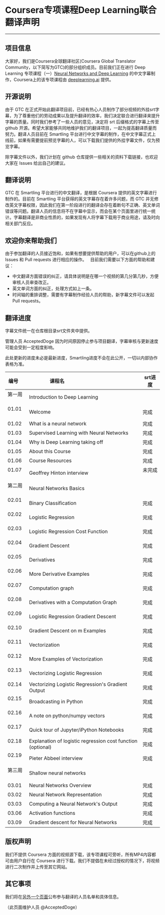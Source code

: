 # Coursera专项课程Deep Learning联合翻译声明

---
## 项目信息
大家好，我们是Coursera全球翻译社区(Coursera Global Translator Community，以下简写为GTC)的部分组织成员。目前我们正在进行 Deep Learning 专项课程（一）[Neural Networks and Deep Learning](https://www.coursera.org/learn/neural-networks-deep-learning) 的中文字幕制作，Coursera上的该专项课程由 [deeplearning.ai](https://www.deeplearning.ai/) 提供。

## 开源说明
由于 GTC 在正式开始此翻译项目前，已经有热心人员制作了部分视频的外挂srt字幕，为了尊重他们的劳动成果以及提升翻译的效率，我们决定联合进行翻译来提升字幕的质量。同时我们参考了一些人员的意见，决定将 srt 后缀格式的字幕上传至 github  开源。希望大家能够共同地维护我们的翻译项目，一起为提高翻译质量而努力。翻译人员目前在 Smartling  平台进行中文字幕的制作，在中文字幕正式上线前，如果有需要提前预览字幕的人，可以下载我们提供的外挂字幕文件，仅为预览字幕。  

除字幕文件以外，我们计划在 github 仓库提供一些相关的资料下载链接，也欢迎大家在 Issues 给出自己的建议。

## 翻译说明
GTC 在 Smartling 平台进行的中文翻译，是根据 Coursera 提供的英文字幕进行制作的。目前在 Smartling 平台获得的英文字幕存在着许多问题，而 GTC 并无修改英文字幕权限，因此我们在第一阶段进行的翻译会存在着断句不正确、英文单词错误等问题。翻译人员的信息将不在字幕中显示，而会在某个页面里进行统一统计。字幕翻译是非商业性质的，如果发现有人将字幕下载用于商业用途，请及时向相关部门反应。

## 欢迎你来帮助我们
由于参加翻译的人员接近饱和，如果有想要提供帮助的用户，可以在github上的 Issues 和 Pull requests 进行相应的操作。  
目前我们需要以下方面的帮助和建议：  
- 中文翻译方面错误的纠正，请具体说明是在哪一个视频的第几分第几秒，方便审核人员审查改正。
- 英文单词方面的纠正，处理方式如上一条。
- 时间轴的重排调整，需要有字幕制作经验人员的帮助，新字幕文件可以发起 Pull requests。

## 翻译进度
字幕文件统一在仓库根目录srt文件夹中提供。

管理人员 AcceptedDoge 因为时间原因停止参与项目翻译，字幕审核与更新速度可能会受到一定程度影响。

此处更新的进度未必是最新进度，Smartling进度不会在此公开，一切以内部协作表格为准。

| 编号     | 课程名                                          | srt进度  |
| ---------|------------------------------------------------|----------|
| 第一周    | Introduction to Deep Learning                  |          |
| 01.01    | Welcome                                        | 完成     |
| 01.02    | What is a neural network                       | 完成     |
| 01.03    | Supervised Learning with Neural Networks       | 完成     |
| 01.04    | Why is Deep Learning taking off                | 完成     |
| 01.05    | About this Course                              | 完成     |
| 01.06    | Course Resources                               | 完成     |
| 01.07    | Geoffrey Hinton interview                      | 未完成   |
| 第二周   | Neural Networks Basics                          |          |
| 02.01    | Binary Classification                          | 完成     |
| 02.02    | Logistic Regression                            | 完成     |
| 02.03    | Logistic Regression Cost Function              | 完成     |
| 02.04    | Gradient Descent                               | 完成     |
| 02.05    | Derivatives                                    | 完成     |
| 02.06    | More Derivative Examples                       | 完成     |
| 02.07    | Computation graph                              | 完成     |
| 02.08    | Derivatives with a Computation Graph           | 完成     |
| 02.09    | Logistic Regression Gradient Descent           | 完成     |
| 02.10    | Gradient Descent on m Examples                 | 完成     |
| 02.11    | Vectorization                                  | 完成     |
| 02.12    | More Examples of Vectorization                 | 完成     |
| 02.13    | Vectorizing Logistic Regression                | 完成     |
| 02.14    | Vectorizing Logistic Regression's Gradient Output| 完成     |
| 02.15    | Broadcasting in Python                         | 完成     |
| 02.16    | A note on python/numpy vectors                 | 完成     |
| 02.17    | Quick tour of Jupyter/iPython Notebooks        | 完成     |
| 02.18    | Explanation of logistic regression cost function (optional) | 完成     |
| 02.19    | Pieter Abbeel interview                        | 完成   |
| 第三周   | Shallow neural networks                         |          |
| 03.01   | Neural Networks Overview                        | 完成     |
| 03.02   | Neural Network Representation                   | 完成     |
| 03.03   | Computing a Neural Network's Output             | 完成     |
| 03.06   | Activation functions                             | 完成     |
| 03.09   | Gradient descent for Neural Networks           | 完成     |


## 版权声明
我们不提供 Coursera 方面的视频源下载，该专项课程可旁听，所有MP4内容都可由用户自行在 Coursera 进行下载。我们不提倡在未经过授权的情况下，将视频进行二次制作并上传至其它网站。

## 其它事项
我们将在[另外一个页面](./thanks.md)公布参与翻译的人员名单和具体信息。

（此页面维护人员 @AcceptedDoge）



